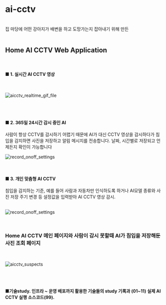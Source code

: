# ai-cctv
<br>
집 마당에 어떤 강아지가 배변을 하고 도망가는지 잡아내기 위해 만든  
<br>
<br>

## Home AI CCTV Web Application  
<br>

#### ■ 1. 실시간 AI CCTV 영상
<br>

![aicctv_realtime_gif_file](https://github.com/Kyle719/ai-cctv/assets/64996393/88e2d3f5-09b2-44a0-9c92-05f43e1e4fc0)

<br>
<br>

#### ■ 2. 365일 24시간 감시 중인 AI 


사람이 항상 CCTV를 감시하기 어렵기 때문에 AI가 대신 CCTV 영상을 감시하다가 침입을 감지하면 사진을 저장하고 알림 메시지를 전송합니다. 날짜, 시간별로 저장되고 언제든지 확인이 가능합니다
<br>

![record_onoff_settings](https://github.com/Kyle719/ai-cctv/assets/64996393/60c6f240-66c4-4844-abfe-72fc81e90a92)

<br>

#### ■ 3. 개인 맞춤형 AI CCTV

침입을 감지하는 기준, 예를 들어 사람과 자동차만 인식하도록 하거나 AI모델 종류와 사진 저장 주기 변경 등 설정값을 입력받아 AI CCTV 영상 감시.
<br>
<br>

![record_onoff_settings](https://github.com/Kyle719/ai-cctv/assets/64996393/60c6f240-66c4-4844-abfe-72fc81e90a92)

<br>


### Home AI CCTV 메인 페이지와 사람이 감시 못할때 AI가 침입을 저장해둔 사진 조회 페이지
<br>

![aicctv_suspects](https://github.com/Kyle719/ai-cctv/assets/64996393/531fd2c7-8283-42b9-9b8e-700402cca3ad)


<br>
<br>

#### ■기술study. 인프라 ~ 운영 배포까지 활용한 기술들의 study 기록과 (01~11) 실제 AI CCTV 실행 소스코드(99).
<br>
<br>
<br>








